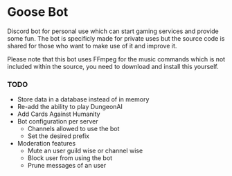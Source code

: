 # Goose Bot #
Discord bot for personal use which can start gaming services and provide some fun. The bot is specificly made for private uses but the source code is shared for those who want to make use of it and improve it.

Please note that this bot uses FFmpeg for the music commands which is not included within the source, you need to download and install this yourself.

### TODO ###
* Store data in a database instead of in memory
* Re-add the ability to play DungeonAI
* Add Cards Against Humanity
* Bot configuration per server
	* Channels allowed to use the bot
	* Set the desired prefix
* Moderation features
	* Mute an user guild wise or channel wise
	* Block user from using the bot
	* Prune messages of an user
